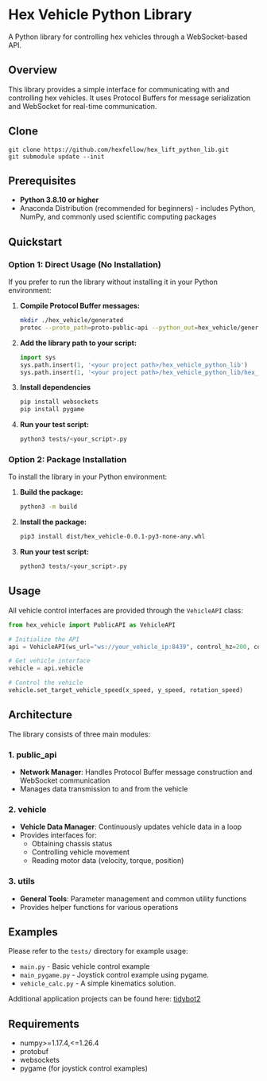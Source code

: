 # Hex Vehicle Python Library

A Python library for controlling hex vehicles through a WebSocket-based API.

## Overview

This library provides a simple interface for communicating with and controlling hex vehicles. It uses Protocol Buffers for message serialization and WebSocket for real-time communication.

## Clone
```
git clone https://github.com/hexfellow/hex_lift_python_lib.git
git submodule update --init
```

## Prerequisites

- **Python 3.8.10 or higher**
- Anaconda Distribution (recommended for beginners) - includes Python, NumPy, and commonly used scientific computing packages

## Quickstart

### Option 1: Direct Usage (No Installation)

If you prefer to run the library without installing it in your Python environment:

1. **Compile Protocol Buffer messages:**
   ```bash
   mkdir ./hex_vehicle/generated
   protoc --proto_path=proto-public-api --python_out=hex_vehicle/generated proto-public-api/*.proto
   ```

2. **Add the library path to your script:**
   ```python
   import sys
   sys.path.insert(1, '<your project path>/hex_vehicle_python_lib')
   sys.path.insert(1, '<your project path>/hex_vehicle_python_lib/hex_vehicle/generated')
   ```

3. **Install dependencies**
   ```bash
   pip install websockets
   pip install pygame
   ```

4. **Run your test script:**
   ```bash
   python3 tests/<your_script>.py
   ```

### Option 2: Package Installation

To install the library in your Python environment:

1. **Build the package:**
   ```bash
   python3 -m build
   ```

2. **Install the package:**
   ```bash
   pip3 install dist/hex_vehicle-0.0.1-py3-none-any.whl
   ```

3. **Run your test script:**
   ```bash
   python3 tests/<your_script>.py
   ```

## Usage

All vehicle control interfaces are provided through the `VehicleAPI` class:

```python
from hex_vehicle import PublicAPI as VehicleAPI

# Initialize the API
api = VehicleAPI(ws_url="ws://your_vehicle_ip:8439", control_hz=200, control_mode="speed")

# Get vehicle interface
vehicle = api.vehicle

# Control the vehicle
vehicle.set_target_vehicle_speed(x_speed, y_speed, rotation_speed)
```

## Architecture

The library consists of three main modules:

### 1. public_api
- **Network Manager**: Handles Protocol Buffer message construction and WebSocket communication
- Manages data transmission to and from the vehicle

### 2. vehicle  
- **Vehicle Data Manager**: Continuously updates vehicle data in a loop
- Provides interfaces for:
  - Obtaining chassis status
  - Controlling vehicle movement
  - Reading motor data (velocity, torque, position)

### 3. utils
- **General Tools**: Parameter management and common utility functions
- Provides helper functions for various operations

## Examples

Please refer to the `tests/` directory for example usage:
- `main.py` - Basic vehicle control example
- `main_pygame.py` - Joystick control example using pygame.
- `vehicle_calc.py` - A simple kinematics solution.

Additional application projects can be found here:
[tidybot2](https://github.com/hexfellow/tidybot2/blob/main/base_controller_pygame.py)

## Requirements

- numpy>=1.17.4,<=1.26.4
- protobuf
- websockets
- pygame (for joystick control examples)